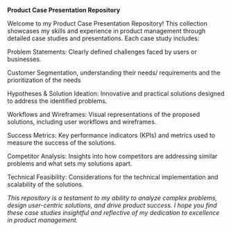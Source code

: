 **Product Case Presentation Repository**

Welcome to my Product Case Presentation Repository! This collection showcases my skills and experience in product management through detailed case studies and presentations. Each case study includes:

Problem Statements: Clearly defined challenges faced by users or businesses.

Customer Segmentation, understanding their needs/ requirements and the prioritization of the needs

Hypotheses & Solution Ideation: Innovative and practical solutions designed to address the identified problems.

Workflows and Wireframes: Visual representations of the proposed solutions, including user workflows and wireframes.

Success Metrics: Key performance indicators (KPIs) and metrics used to measure the success of the solutions.

Competitor Analysis: Insights into how competitors are addressing similar problems and what sets my solutions apart.

Technical Feasibility: Considerations for the technical implementation and scalability of the solutions.


_This repository is a testament to my ability to analyze complex problems, design user-centric solutions, and drive product success. I hope you find these case studies insightful and reflective of my dedication to excellence in product management._

